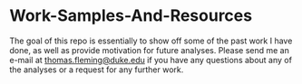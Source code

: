 # Work-Samples-And-Resources

The goal of this repo is essentially to show off some of the past work I have done, as well as provide motivation for future analyses.
Please send me an e-mail at thomas.fleming@duke.edu if you have any questions about any of the analyses or a request for any further work.

